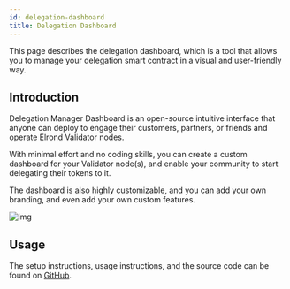 ```yaml
---
id: delegation-dashboard
title: Delegation Dashboard
---
```


[comment]: # (mx-context-auto)

This page describes the delegation dashboard, which is a tool that allows you to manage your delegation smart contract in a visual and user-friendly way.

[comment]: # (mx-context-auto)

## **Introduction**

Delegation Manager Dashboard is an open-source intuitive interface that anyone can deploy to engage their customers, partners, or friends and operate Elrond Validator nodes.

With minimal effort and no coding skills, you can create a custom dashboard for your Validator node(s), and enable your community to start delegating their tokens to it.

The dashboard is also highly customizable, and you can add your own branding, and even add your own custom features.

![img](/validators/delegation-dashboard.png)

[comment]: # (mx-context-auto)

## **Usage**

The setup instructions, usage instructions, and the source code can be found on [GitHub](https://github.com/multiversx/mx-delegation-dapp).
